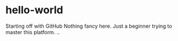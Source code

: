 # hello-world
Starting off with GitHub
Nothing fancy here. Just a beginner trying to master this platform.
..
